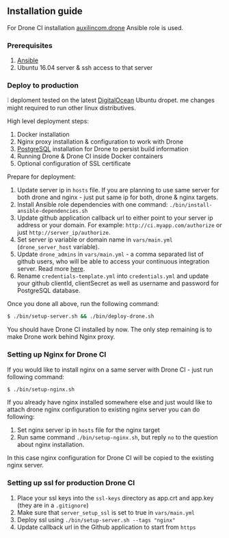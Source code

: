 ## Installation guide

For Drone CI installation [auxilincom.drone](https://galaxy.ansible.com/auxilincom/drone/) Ansible role is used. 

### Prerequisites

1. [Ansible](http://docs.ansible.com/ansible/intro_installation.html)
2. Ubuntu 16.04 server & ssh access to that server

### Deploy to production

❕ deploment tested on the latest [DigitalOcean](https://www.digitalocean.com/) Ubuntu dropet. me changes might required to run other linux distributives.

High level deployment steps:
1. Docker installation
2. Nginx proxy installation & configuration to work with Drone
3. [PostgreSQL](https://www.postgresql.org/) installation for Drone to persist build information
4. Running Drone & Drone CI inside Docker containers
5. Optional configuration of SSL certificate

Prepare for deployment:
1. Update server ip in `hosts` file. If you are planning to use same server for both drone and nginx - just put same ip for both, drone & nginx targets.
2. Install Ansible role dependencies with one command: `./bin/install-ansible-dependencies.sh`
3. Update github application callback url to either point to your server ip address or your domain. For example:
`http://ci.myapp.com/authorize` or just `http://server_ip/authorize`.
4. Set server ip variable or domain name in `vars/main.yml` (`drone_server_host` variable).
5. Update `drone_admins` in `vars/main.yml` - a comma separated list of github users, who will be able to access your continuous integration server. Read more [here](http://docs.drone.io/user-registration/).
6. Rename `credentials-template.yml` into `credentials.yml` and update your github clientId, clientSecret as well as username and password for PostgreSQL database.

Once you done all above, run the following command:

```bash
$ ./bin/setup-server.sh && ./bin/deploy-drone.sh
```

You should have Drone CI installed by now. The only step remaining is to make Drone work behind Nginx proxy.

### Setting up Nginx for Drone CI

If you would like to install nginx on a same server with Drone CI - just run following command:

```bash
$ ./bin/setup-nginx.sh
```

If you already have nginx installed somewhere else and just would like to attach drone nginx configuration to existing nginx server you can do following:

1. Set nginx server ip in `hosts` file for the nginx target
2. Run same command `./bin/setup-nginx.sh`, but reply `no` to the question about nginx installation.

In this case nginx configuration for Drone CI will be copied to the existing nginx server.


### Setting up ssl for production Drone CI

1. Place your ssl keys into the `ssl-keys` directory as app.crt and app.key (they are in a `.gitignore`)
2. Make sure that `server_setup_ssl` is set to true in `vars/main.yml`
3. Deploy ssl using `./bin/setup-server.sh --tags "nginx"`
4. Update callback url in the Github application to start from `https`
